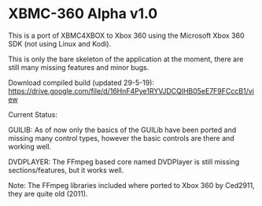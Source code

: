 XBMC-360 Alpha v1.0
========================

This is a port of XBMC4XBOX to Xbox 360 using the Microsoft Xbox 360 SDK (not using Linux and Kodi).

This is only the bare skeleton of the application at the moment, there are still many missing features and minor bugs.

Download compiled build (updated 29-5-19): https://drive.google.com/file/d/16HnF4Pye1RYVJDCQlHB05eE7F9FCccB1/view

Current Status:

GUILIB: As of now only the basics of the GUILib have been ported and missing many control types, however the basic controls are there and working well.

DVDPLAYER: The FFmpeg based core named DVDPlayer is still missing sections/features, but it works well.

Note: The FFmpeg libraries included where ported to Xbox 360 by Ced2911, they are quite old (2011).
